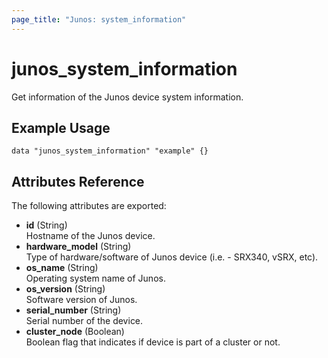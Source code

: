 ```yaml
---
page_title: "Junos: system_information"
---
```


# junos_system_information

Get information of the Junos device system information.

## Example Usage

```hcl
data "junos_system_information" "example" {}
```

## Attributes Reference

The following attributes are exported:

- **id** (String)  
  Hostname of the Junos device.
- **hardware_model** (String)  
  Type of hardware/software of Junos device (i.e. - SRX340, vSRX, etc).
- **os_name** (String)  
  Operating system name of Junos.
- **os_version** (String)  
  Software version of Junos.
- **serial_number** (String)  
  Serial number of the device.
- **cluster_node** (Boolean)  
  Boolean flag that indicates if device is part of a cluster or not.
